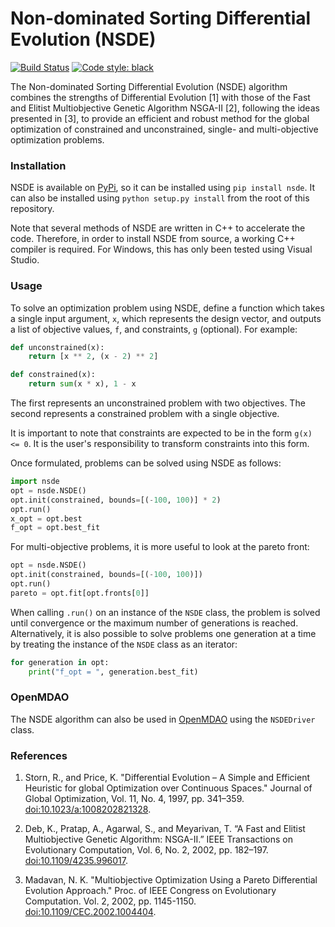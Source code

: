 # Non-dominated Sorting Differential Evolution (NSDE)
[![Build Status](https://travis-ci.com/daniel-de-vries/nsde.svg?branch=master)](https://travis-ci.com/daniel-de-vries/nsde)
[![Code style: black](https://img.shields.io/badge/code%20style-black-000000.svg)](https://github.com/psf/black)

The Non-dominated Sorting Differential Evolution (NSDE) algorithm combines the strengths of Differential Evolution [1]
with those of the Fast and Elitist Multiobjective Genetic Algorithm NSGA-II [2], following the ideas presented in [3],
to provide an efficient and robust method for the global optimization of constrained and unconstrained, single- and 
multi-objective optimization problems. 

### Installation
NSDE is available on [PyPi](https://pypi.org/project/nsde), so it can be installed using `pip install nsde`. It can
also be installed using `python setup.py install` from the root of this repository. 

Note that several methods of NSDE are written in C++ to accelerate the code. Therefore, in order to install NSDE from 
source, a working C++ compiler is required. For Windows, this has only been tested using Visual Studio.

### Usage
To solve an optimization problem using NSDE, define a function which takes a single input argument, `x`, which 
represents the design vector, and outputs a list of objective values, `f`, and constraints, `g` (optional). For example:

```python
def unconstrained(x):
    return [x ** 2, (x - 2) ** 2]

def constrained(x):
    return sum(x * x), 1 - x
```

The first represents an unconstrained problem with two objectives. The second represents a constrained problem with a 
single objective. 

It is important to note that constraints are expected to be in the form `g(x) <= 0`. It is the user's responsibility to
transform constraints into this form.

Once formulated, problems can be solved using NSDE as follows:

```python
import nsde
opt = nsde.NSDE()
opt.init(constrained, bounds=[(-100, 100)] * 2)
opt.run()
x_opt = opt.best
f_opt = opt.best_fit
```

For multi-objective problems, it is more useful to look at the pareto front:

```python
opt = nsde.NSDE()
opt.init(constrained, bounds=[(-100, 100)])
opt.run()
pareto = opt.fit[opt.fronts[0]]
```

When calling `.run()` on an instance of the `NSDE` class, the problem is solved until convergence or the maximum number
of generations is reached. Alternatively, it is also possible to solve problems one generation at a time by treating 
the instance of the `NSDE` class as an iterator:

```python
for generation in opt:
    print("f_opt = ", generation.best_fit)
```

### OpenMDAO
The NSDE algorithm can also be used in [OpenMDAO](https://github.com/OpenMDAO/OpenMDAO) using the `NSDEDriver` class.

### References

1. Storn, R., and Price, K. "Differential Evolution – A Simple and Efficient Heuristic for global Optimization over
   Continuous Spaces." Journal of Global Optimization, Vol. 11, No. 4, 1997, pp. 341–359. [doi:10.1023/a:1008202821328](https://doi.org/10.1023/a:1008202821328). 
    
2. Deb, K., Pratap, A., Agarwal, S., and Meyarivan, T. “A Fast and Elitist Multiobjective Genetic Algorithm: NSGA-II.”
   IEEE Transactions on Evolutionary Computation, Vol. 6, No. 2, 2002, pp. 182–197. [doi:10.1109/4235.996017](https://doi.org/10.1109/4235.996017). 
    
3. Madavan, N. K. "Multiobjective Optimization Using a Pareto Differential Evolution Approach." Proc. of IEEE Congress 
   on Evolutionary Computation. Vol. 2, 2002, pp. 1145-1150. [doi:10.1109/CEC.2002.1004404](https://doi.org/10.1109/CEC.2002.1004404).